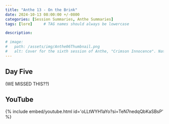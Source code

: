 ```yaml
---
title: "Anthe 13 - On the Brink"
date: 2024-10-13 08:00:00 +/-0800
categories: [Session Summaries, Anthe Summaries]
tags: [lore]     # TAG names should always be lowercase

description: 

# image:
#   path: /assets/img/Anthe06Thumbnail.png
#   alt: Cover for the sixth session of Anthe, "Crimson Innocence". Natalia and Lynore peacefully outlined in a charcoal sketch as described by the session. Made by Blake. 
---
```


## Day Five

(WE MISSED THIS??)

## YouTube

{% include embed/youtube.html id='oLLtWYH1aYo?si=TeN7nedqQbKaSBsP' %}
